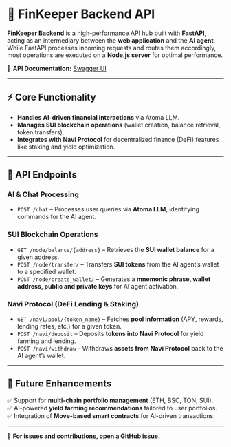 # 🚀 FinKeeper Backend API

**FinKeeper Backend** is a high-performance API hub built with **FastAPI**, acting as an intermediary between the **web application** and the **AI agent**. While FastAPI processes incoming requests and routes them accordingly, most operations are executed on a **Node.js server** for optimal performance.

📌 **API Documentation:** [Swagger UI](https://api2.finkeeper.pro:8443/docs#/)

---

## ⚡ Core Functionality
- **Handles AI-driven financial interactions** via Atoma LLM.
- **Manages SUI blockchain operations** (wallet creation, balance retrieval, token transfers).
- **Integrates with Navi Protocol** for decentralized finance (DeFi) features like staking and yield optimization.

---

## 🔗 API Endpoints
### **AI & Chat Processing**
- `POST /chat` – Processes user queries via **Atoma LLM**, identifying commands for the AI agent.

### **SUI Blockchain Operations**
- `GET /node/balance/{address}` – Retrieves the **SUI wallet balance** for a given address.
- `POST /node/transfer/` – Transfers **SUI tokens** from the AI agent’s wallet to a specified wallet.
- `POST /node/create_wallet/` – Generates a **mnemonic phrase, wallet address, public and private keys** for AI agent activation.

### **Navi Protocol (DeFi Lending & Staking)**
- `GET /navi/pool/{token_name}` – Fetches **pool information** (APY, rewards, lending rates, etc.) for a given token.
- `POST /navi/deposit` – Deposits **tokens into Navi Protocol** for yield farming and lending.
- `POST /navi/withdraw` – Withdraws **assets from Navi Protocol** back to the AI agent’s wallet.

---

## 🔮 Future Enhancements
✅ Support for **multi-chain portfolio management** (ETH, BSC, TON, SUI).  
✅ AI-powered **yield farming recommendations** tailored to user portfolios.  
✅ Integration of **Move-based smart contracts** for AI-driven transactions.

---

📩 **For issues and contributions, open a GitHub issue.**

